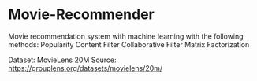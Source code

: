 # Movie-Recommender
Movie recommendation system with machine learning with the following methods:
Popularity
Content Filter
Collaborative Filter
Matrix Factorization

Dataset: MovieLens 20M 
Source: https://grouplens.org/datasets/movielens/20m/
